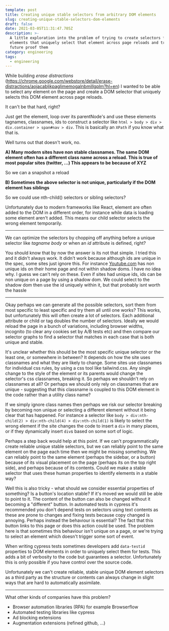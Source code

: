 ```yaml
---
template: post
title: Creating unique stable selectors from arbitrary DOM elements
slug: creating-unique-stable-selectors-dom-elements
draft: false
date: 2021-03-05T11:31:47.705Z
description: >-
  A little exploration into the problem of trying to create selectors for DOM
  elements that uniquely select that element across page reloads and try to
  future proof them
category: engineering
tags:
  - engineering
---
```

While building *erase distractions* (https://chrome.google.com/webstore/detail/erase-distractions/aojacabljkpaglimemogalnbmillgplm?hl=en) I wanted to be able to select any element on the page and create a DOM selector that uniquely selects this DOM element across page reloads.

It can't be that hard, right? 

Just get the element, loop over its parentNode's and use these elements tagnames, classnames, ids to construct a selector like `html > body > div > div.container > span#nav > div`. This is basically an `XPath` if you know what that is.

Well turns out that doesn't work, no.

**A) Many modern sites have non stable classnames. The same DOM element often has a different class name across a reload. This is true of most popular sites (twitter, ...) This appears to be because of XYZ**

So we can a snapshot a reload 

**B) Sometimes the above selector is not unique, particularly if the DOM element has siblings**

So we could use nth-child() selectors or sibling selectors?

Unfortunately due to modern frameworks like React, element are often added to the DOM in a different order, for instance while data is loading some element aren't added. This means our child selector selects the wrong element temporarily.

---

We can optimize the selectors by chopping off anything before a unique selector like *tagname* *body* or when an *id* attribute is defined, right? 

You should know that by now the answer is its not that simple. I tried this and it didn't always work. It didn't work because although ids are unique in the spec, some sites just ignore this. For instance [Youtube.com](http://youtube.com) has non unique ids on their home page and not within shadow doms. I have no idea why. I guess we can't rely on these. Even if sites had unique ids, ids can be non unique on a page by using a shadow dom. We could select to the shadow dom then use the id uniquely within it, but that probably isnt worth the hassle

---

Okay perhaps we can generate all the possible selectors, sort them from most specific to least specific and try them all until one works? This works, but unfortunately this will often create a lot of selectors. Each additional attribute or child or tag doubles the number of selectors. Ideally we would reload the page in a bunch of variations, including browser widths, incognito (to clear any cookies set by A/B tests etc) and then compare our selector graphs to find a selector that matches in each case that is both unique and stable. 

It's unclear whether this should be the most specific unique selector or the least one, or somewhere in between? 
It depends on how the site uses classnames and what they are likely to change. Some sites use classnames for individual css rules, by using a css tool like tailwind.css. Any single change to the style of the element or its parents would change the selector's css classnames, breaking it. So perhaps we shouldn't rely on classnames at all? Or perhaps we should only rely on classnames that are unique - suggesting that this classname is coupled to this DOM element in the code rather than a utility class name? 

If we simply ignore class names then perhaps we risk our selector breaking by becoming non unique or selecting a different element without it being clear that has happened. For instance a selector like `body > div:nth-child(2) > div:nth-child(4) > div:nth-child(1)` is likely to select the wrong element if the site changes the code to insert a `div` in many places, or if they dynamically insert `div`s based on some sort of logic.

Perhaps a step back would help at this point. If we can't programmatically create reliable unique stable selectors, but we can reliably point to the same element on the page each time then we might be missing something. We can reliably point to the same element (perhaps the sidebar, or a button) because of its visual placement on the page (perhaps its on the top right side), and perhaps because of its contents. Could we make a stable selector that uses these human properties to identify elements in a stable way? 

Well this is also tricky - what should we consider essential properties of something? Is a button's location stable? If it's moved we would still be able to point to it. The content of the button can also be changed without it becoming a "different" button. In automated tests in cypress it's recommended you don't depend tests on selectors using text contents as these are prone to changes and fixing tests because copy changed is annoying. Perhaps instead the behaviour is essential? The fact that this button links to this page or does this action could be used. The problem here is that sometimes this behaviour isn't unique on a page, or we're trying to select an element which doesn't trigger some sort of event.

When writing cypress tests sometimes developers add `data-testid` properties to DOM elements in order to uniquely select them for tests. This adds a bit of verbosity to the code but guarantees a selector. Unfortunately this is only possible if you have control over the source code. 

Unfortunately we can't create reliable, stable unique DOM element selectors as a third party as the structure or contents can always change in slight ways that are hard to automatically assimilate. 

---

What other kinds of companies have this problem?

- Browser automation libraries (RPA) for example Browserflow
- Automated testing libraries like cypress
- Ad blocking extensions
- Augmentation extensions (refined github, ...)
